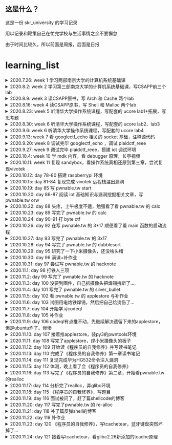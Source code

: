 ## 这是什么？

这是一份 skr_university 的学习记录

用以记录和鞭策自己在忙完学校与生活事情之余不要懈怠

由于时间比较久，所以前面是周报，后面是日报

# learning_list

<details>
<summary>2020.7.26: week 1 学习两部南京大学的计算机系统基础课</summary>

- [x] [南京大学计算机系统基础MOOC（一）](https://www.bilibili.com/video/BV1kE411X7S5) ：操作系统概述、运算与基础
- [x] [南京大学计算系系统基础MOOC（二）](https://www.bilibili.com/video/BV1rE41127Re) ：CPU基础知识
  </details>

<details>
<summary>2020.8.2: week 2 学习第三部南京大学的计算机系统基础课，写CSAPP前三个lab</summary>

- [x] [南京大学计算机系统基础MOOC（三）](https://www.bilibili.com/video/BV1jE411874k) ：进程、中断与其他

- [x] [CSAPP第三版全lab](http://csapp.cs.cmu.edu/3e/labs.html) ：与深入理解计算机系统相配套的实验
  - [data_lab](https://github.com/0bs3rver/learning-with-sakura/tree/master/kernel/csapp_lab/data_lab) 主要是位运算的奇技淫巧
  - [bomb_lab](https://github.com/0bs3rver/learning-with-sakura/tree/master/kernel/csapp_lab/bomb_lab) 简单的逆向题
  - [attack_lab](https://github.com/0bs3rver/learning-with-sakura/tree/master/kernel/csapp_lab/attack_lab) 简单的pwn题
    </details>

<details>
<summary>2020.8.9: week 3 读CSAPP原书，写 Arch 和 Cache 两个lab</summary>

- [x] [CSAPP第三版全lab](http://csapp.cs.cmu.edu/3e/labs.html) ：与深入理解计算机系统相配套的实验
  - [arch_lab](https://github.com/0bs3rver/learning-with-sakura/tree/master/kernel/csapp_lab/arch_lab) 学习流水线Y86-64处理器的设计和实现，同时对处理器和基准测试程序进行优化
  - [cache_lab](https://github.com/0bs3rver/learning-with-sakura/tree/master/kernel/csapp_lab/cache_lab) 实现 cache，编写代码进行矩阵转置，尽可能的减少cache的miss次数
    </details>

<details>
<summary>2020.8.16: week 4 读CSAPP原书，写 Shell 和 Malloc 两个lab</summary>

- [x] [CSAPP第三版全lab](http://csapp.cs.cmu.edu/3e/labs.html) ：与深入理解计算机系统相配套的实验
  - [shell_lab](https://github.com/0bs3rver/learning-with-sakura/tree/master/kernel/csapp_lab/shell_lab) 做一个完整的 shell 的功能
  - [malloc_lab](https://github.com/0bs3rver/learning-with-sakura/tree/master/kernel/csapp_lab/malloc_lab) 实现动态内存申请器
    </details>

<details>
<summary>2020.8.23: week 5 听清华大学操作系统课程，写配套的 ucore lab1+拓展，写思考题</summary>

- [x] [ucore_OS](https://chyyuu.gitbooks.io/ucore_os_docs/content/) ：清华大学操作系统课程配套实验
  - [ucore_lab1](https://github.com/0bs3rver/learning-with-sakura/tree/master/kernel/thu_ucore/lab1) 分析和实现bootloader

- [x] [思考题](https://github.com/0bs3rver/learning-with-sakura/tree/master/kernel/%E6%80%9D%E8%80%83%E9%A2%98-10%E7%A7%8D%E6%95%B4%E6%95%B0%E6%BA%A2%E5%87%BA%E5%92%8C%E6%B5%AE%E7%82%B9%E7%B2%BE%E5%BA%A6%E5%AF%BC%E8%87%B4%E7%9A%84%E6%BC%8F%E6%B4%9E) ：十种整数溢出和浮点精度导致的漏洞
  </details>

<details>
<summary>2020.8.30: week 6 听清华大学操作系统课程，写配套的 ucore lab2、lab3</summary>

- [x] [ucore_OS](https://chyyuu.gitbooks.io/ucore_os_docs/content/) ：清华大学操作系统课程配套实验
  - [ucore_lab2](https://github.com/0bs3rver/learning-with-sakura/tree/master/kernel/thu_ucore/lab2) 实现内存分配与页表相关
  - [ucore_lab3](https://github.com/0bs3rver/learning-with-sakura/tree/master/kernel/thu_ucore/lab3) 地址映射与页面替换算法
    </details>

<details>
<summary>2020.9.6: week 6 听清华大学操作系统课程，写配套的 ucore lab4</summary>

- [x] [ucore_OS](https://chyyuu.gitbooks.io/ucore_os_docs/content/) ：清华大学操作系统课程配套实验
  - [ucore_lab4](https://github.com/0bs3rver/learning-with-sakura/tree/master/kernel/thu_ucore/lab4) 进程、线程与切换
    </details>

<details>
<summary>2020.9.13: week 7 看 googlectf_echo 相关的 socket 基础，注释源代码 </summary>

- [x] [googlectf2020_echo](https://github.com/0bs3rver/learning-with-sakura/tree/master/ctf/googlectf_echo) ：uaf 堆题漏洞
  </details>

<details>
<summary>2020.9.20: week 8 调试完毕 googlectf_echo ，调试 plaidctf_reee </summary>

- [x] [plaidctf2020_reee](https://github.com/0bs3rver/learning-with-sakura/tree/master/ctf/plaidctf2020_reee) ：自解密，花指令，gdb调试记得带参数
  </details>

<details>
<summary>2020.9.27: week 9 调试完毕 plaidctf_reee，搭建 iot 调试环境 </summary>

- [x] [iot调试环境笔记](https://github.com/0bs3rver/learning-with-sakura/tree/master/IOT)
- [x] [CTF特训营_stm32](https://github.com/0bs3rver/learning-with-sakura/tree/master/IOT/challenge/CTF%E7%89%B9%E8%AE%AD%E8%90%A5_stm32)
  </details>

<details>
<summary>2020.10.4: week 10 学 mdk 内容，看 debugger 原理，长亭视频 </summary>

- [x] [iot调试环境笔记](https://github.com/0bs3rver/learning-with-sakura/tree/master/IOT)
- [x] [debugger](https://github.com/0bs3rver/learning-with-sakura/tree/master/debugger)
- [x] [长亭hitcon演讲](https://www.bilibili.com/video/BV1gf4y1D7L2?t=19) 如何从0开始攻破 iot 设备
  </details>

<details>
<summary>2020.10.11: week 11 复现 sandybox，看操作系统真相还原到第三章，尝试复现vivotek </summary>

- [x] [plaidctf2020_sandybox](https://github.com/0bs3rver/learning-with-sakura/tree/master/ctf/plaidctf2020_sandybox) ：沙箱逃逸
  </details>

<details>
<summary>2020.10.12: day 78-80 搭建 raspberrypi 环境 </summary>

- [x] [raspberry启动](https://github.com/0bs3rver/learning-with-sakura/tree/master/IOT/raspberrypi) ：无显示器与键盘启动树莓派
  </details>

<details>
<summary>2020.10.15: day 81-84 复现完成 vivotek 远程栈溢出漏洞 </summary>

- [x] [vivotek摄像头漏洞](https://github.com/0bs3rver/learning-with-sakura/tree/master/IOT/challenge/vivotek%E8%BF%9C%E7%A8%8B%E6%A0%88%E6%BA%A2%E5%87%BA%E6%BC%8F%E6%B4%9E) ：远程 httpd 服务栈溢出
  </details>

<details>
<summary>2020.10.19: day 85 写 pwnable.tw start </summary>

- [x] [pwnable.tw_start](https://github.com/0bs3rver/pwnable.tw/tree/main/start-%E6%A0%88%E6%BA%A2%E5%87%BA%E6%89%A7%E8%A1%8Cshellcode) ：栈溢出执行shellcode
  </details>

<details>
<summary>2020.10.20: day 86-87 阅读 iot 基础知识与漏洞挖掘相关文章，写 pwnable.tw orw </summary>
  
- [x] [IOT安全实战资料收集整合](https://zybuluo.com/H4l0/note/1524758)
  - [iot入门知识与工具使用-持续更新版](https://github.com/0bs3rver/learning-with-sakura/blob/master/IOT/iot%E5%85%A5%E9%97%A8%E7%9F%A5%E8%AF%86%E5%8F%8A%E5%B7%A5%E5%85%B7%E4%BD%BF%E7%94%A8-%E6%8C%81%E7%BB%AD%E6%9B%B4%E6%96%B0%E7%89%88.md)
- [x] [pwnable.tw orw](https://github.com/0bs3rver/pwnable.tw/tree/main/orw-shellcode%E7%94%A8%E4%B8%AD%E6%96%AD%E8%AF%BB%E5%8F%96flag) ：shellcode 用中断读取 flag
</details>

<details>
<summary>2020.10.22: day 88 头疼，上午极度不适，勉强看了看 pwnable.tw 的 calc </summary>
</details>

<details>
<summary>2020.10.23: day 89 写完了 pwnable.tw 的 calc </summary>
  
- [x] [pwnable.tw_calc](https://github.com/0bs3rver/pwnable.tw/tree/main/calc-%E9%80%BB%E8%BE%91%E6%BC%8F%E6%B4%9E%E5%AE%9E%E7%8E%B0%E4%BB%BB%E6%84%8F%E5%9C%B0%E5%9D%80%E8%AF%BB%E5%86%99) ：逻辑漏洞实现任意地址读写
</details>

<details>
<summary>2020.10.24: day 90-91 打 byte ctf </summary>
</details>

<details>
<summary>2020.10.26: day 92 在写 pwnable.tw 的 3*17 顺便看了看 main 函数的启动流程 </summary>
  
- [x] [linux编程之 main 函数启动过程](https://blog.csdn.net/gary_ygl/article/details/8506007) 
</details>

<details>
<summary>2020.10.27: day 93 写完了 pwnable.tw 的 3x17 </summary>
  
- [x] [pwnable.tw_3x17](https://github.com/0bs3rver/pwnable.tw/tree/main/3x17-%E4%BB%BB%E6%84%8F%E5%9C%B0%E5%9D%80%E5%86%99%E6%9E%84%E9%80%A0ROP) ：任意地址写构造ROP
</details>

<details>
<summary>2020.10.28: day 94 写完了 pwnable.tw 的 dubblesort </summary>
  
- [x] [pwnable.tw_dubblesort](https://github.com/0bs3rver/pwnable.tw/tree/main/dubblesort-%E4%BF%9D%E6%8A%A4%E5%85%A8%E5%BC%80%E6%A0%88%E6%BA%A2%E5%87%BA) ：保护全开的栈溢出
</details>

<details>
<summary>2020.10.29: day 95 研究了一下小米摄像头，还没啥头绪 </summary>
</details>


<details>
<summary>2020.10.30: day 96 满课+补作业 </summary>
</details>

<details>
<summary>2020.10.31: day 97 尝试写 pwnable.tw 的 hacknote </summary>
  
- [ ] pwnable.tw_hacknote
</details>

<details>
<summary>2020.11.1: day 98 打铁人三项 </summary>
</details>

<details>
<summary>2020.11.2: day 99 写完了 pwnable.tw 的 hacknote </summary>

- [x] [pwnable.tw_hacknote](https://github.com/0bs3rver/pwnable.tw/tree/main/hacknote-%E7%94%A8main_arena%E6%B3%84%E6%BC%8Flibc) ：用main_arena泄漏libc
</details>

<details>
<summary>2020.11.3: day 100 没要到固件，自己拆摄像头把焊锡拽断了.... </summary>
</details>

<details>
<summary>2020.11.4: day 101 写完了 pwnable.tw 的 silver_bullet </summary>
  
- [x] [pwnable.tw_bullet-strncat](https://github.com/0bs3rver/pwnable.tw/tree/main/silver_bullet-strncat%E5%AE%9E%E7%8E%B0%E6%A0%88%E6%BA%A2%E5%87%BA) ：strncat实现栈溢出
</details>

<details>
<summary>2020.11.5: day 102 看 pwnable.tw 的 applestore 与补作业 </summary>
  
- [ ] pwnable.tw_applestore 弄懂利用思路
</details>

<details>
<summary>2020.11.6: day 103 试图用电烙铁焊锡，然后把自己给烫伤了... </summary>
</details>

<details>
<summary>2020.11.7: day 104 开始学习codeql </summary>
  
- [ ] CodeQL
</details>
 
<details>
<summary>2020.11.8: day 105 补作业 </summary>
</details>

<details>
<summary>2020.11.9: day 106 codeql有点推不动，先继续解决遗留下来的applestore，但是ubuntu炸了。惨惨 </summary>
  
- [ ] pwnable.tw_applestore 写到泄漏libc与heap基址
</details>


<details>
<summary>2020.11.10: day 107 接着推applestore，装py3的pwntools环境 </summary>
  
- [ ] pwnable.tw_applestore 写到如何利用delete的地址写
</details>

<details>
<summary>2020.11.11: day 108 写完了applestore，焊小米摄像头的板子 </summary>
  
- [x] [pwnable.tw_applestore](https://github.com/0bs3rver/pwnable.tw/tree/main/applestore-%E5%88%A9%E7%94%A8%E6%A0%88%E5%B9%B3%E8%A1%A1%E6%8E%A7%E5%88%B6%E5%86%85%E5%AD%98) ：利用栈平衡控制内存
- [ ] 焊板子大失败，决定用砂纸磨磨然后换个思路弄
</details>

<details>
<summary>2020.11.12: day 109 开始读《程序员的自我修养》并写读书笔记 </summary>
  
- [ ] 《程序员的自我修养》1.1 从Hello World开始
</details>

<details>
<summary>2020.11.13: day 110 完成了《程序员的自我修养》第一章读书笔记 </summary>
  
- [x] [《程序员的自我修养》第一章 温故而知新](https://github.com/0bs3rver/reading-notes/blob/main/%E7%A8%8B%E5%BA%8F%E5%91%98%E7%9A%84%E8%87%AA%E6%88%91%E4%BF%AE%E5%85%BB/%E7%AC%AC%E4%B8%80%E7%AB%A0%20%E6%B8%A9%E6%95%85%E8%80%8C%E7%9F%A5%E6%96%B0.md) ：操作系统做什么、内存如何分配与线程基础
</details>

<details>
<summary>2020.11.14: day 111 复现完成华为HG532命令注入漏洞 </summary>
  
- [x] [CVE-2017-17215-华为HG632](https://github.com/0bs3rver/learning-with-sakura/tree/master/IOT/challenge/%E5%8D%8E%E4%B8%BAHG532%E5%91%BD%E4%BB%A4%E6%B3%A8%E5%85%A5%E6%BC%8F%E6%B4%9E) ：upnp服务中未对语句进行过滤就拼接用system执行，从而可以通过命令注入完成任意命令执行
</details>

<details>
<summary>2020.11.15: day 112 体测，晚上看了会《程序员的自我修养》 </summary>
  
- [ ] 《程序员的自我修养》笔记写到了2.1
</details>

<details>
<summary>2020.11.16: day 113 写完了《程序员的自我修养》第二章，开始看pwnable.tw的realloc </summary>
  
- [x] [《程序员的自我修养》第二章 编译和链接](https://github.com/0bs3rver/reading-notes/blob/main/%E7%A8%8B%E5%BA%8F%E5%91%98%E7%9A%84%E8%87%AA%E6%88%91%E4%BF%AE%E5%85%BB/%E7%AC%AC%E4%BA%8C%E7%AB%A0%20%E7%BC%96%E8%AF%91%E5%92%8C%E9%93%BE%E6%8E%A5.md) ：预编译、汇编、编译与链接
- [ ] pwnable.tw realloc
</details>

<details>
<summary>2020.11.17: day 114 分析完了realloc，弄glibc环境 </summary>
  
- [ ] pwnable.tw realloc
</details>

<details>
<summary>2020.11.18: day 115 《程序员的自我修养》，写题目 </summary>
  
- [ ] 《程序员的自我修养》笔记写到了3.2
- [ ] 写笔试题，自己好菜啊...
</details>

<details>
<summary>2020.11.19: day 116 面试被问了，赶了篇shellcode的博客 </summary>
  
- [x] [如何编写一个shellcode](http://0bs3rver.space/2020/11/19/%E5%A6%82%E4%BD%95%E7%BC%96%E5%86%99%E4%B8%80%E4%B8%AAshellcode/) ：32与64位的shellcode编写
</details>

<details>
<summary>2020.11.20: day 117 写完了pwnable.tw 的 re-alloc </summary>
  
- [x] [pwnable.tw re-alloc](https://github.com/0bs3rver/pwnable.tw/tree/main/re-alloc-glibc2.29%E4%B8%8B%E7%9A%84uaf%E6%9B%B4%E6%94%B9got%E8%A1%A8) ：glibc2.29下的uaf更改got表
</details>

<details>
<summary>2020.11.21: day 118 补了篇反弹shell的博客 </summary>
  
- [x] [如何构建一个反弹shell](http://0bs3rver.space/2020/11/22/%E5%A6%82%E4%BD%95%E6%9E%84%E5%BB%BA%E4%B8%80%E4%B8%AA%E5%8F%8D%E5%BC%B9shell/) ：构建反弹shell
</details>

<details>
<summary>2020.11.22: day 119 补作业 </summary>

</details>

<details>
<summary>2020.11.23: day 120 《程序员的自我修养》，写tcachetear，蓝牙键盘突然坏掉了...</summary>
  
- [ ] 《程序员的自我修养》笔记写到了3.3
- [x] 搞定蓝牙键盘
- [ ] 写pwnable.tw Tcache Tear
</details>

<details>
<summary>2020.11.24: day 121 接着写tcachetear，看glibc2.26新添加的tcache原理 </summary>
  
- [ ] 写pwnable.tw Tcache Tear
</details>
